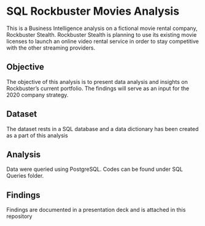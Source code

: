 # SQL Rockbuster Movies Analysis
This is a Business Intelligence analysis on a fictional movie rental company, Rockbuster Stealth. Rockbuster Stealth is planning to use its existing movie licenses to launch an online video rental service in order to stay competitive with the other streaming providers.

## Objective
The objective of this analysis is to present data analysis and insights on Rockbuster’s current portfolio. The findings will serve as an input for the 2020 company strategy.

## Dataset
The dataset rests in a SQL database and a data dictionary has been created as a part of this analysis

## Analysis
Data were queried using PostgreSQL. Codes can be found under SQL Queries folder.

## Findings
Findings are documented in a presentation deck and is attached in this repository
